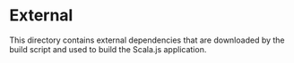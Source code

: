 # External

This directory contains external dependencies that are downloaded by the build script and used to build the Scala.js application.
